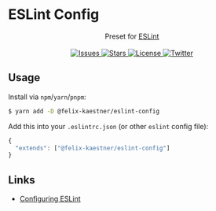 # ESLint Config

<p align="center">
    <span>Preset for <a href="https://github.com/eslint/eslint">ESLint</a></span>
    <br><br>
    <a href="https://github.com/felix-kaestner/eslint-config/issues">
        <img alt="Issues" src="https://img.shields.io/github/issues/felix-kaestner/eslint-config?color=29b6f6&style=flat-square">
    </a>
    <a href="https://github.com/felix-kaestner/eslint-config/stargazers">
        <img alt="Stars" src="https://img.shields.io/github/stars/felix-kaestner/eslint-config?color=29b6f6&style=flat-square">
    </a>
    <a href="https://github.com/felix-kaestner/eslint-config/blob/main/LICENSE">
        <img alt="License" src="https://img.shields.io/github/license/felix-kaestner/eslint-config?color=29b6f6&style=flat-square">
    </a>
    <a href="https://twitter.com/kaestner_felix">
        <img alt="Twitter" src="https://img.shields.io/badge/twitter-@kaestner_felix-29b6f6?style=flat-square">
    </a>
</p>

## Usage

Install via `npm`/`yarn`/`pnpm`:

```sh
$ yarn add -D @felix-kaestner/eslint-config
```

Add this into your `.eslintrc.json` (or other `eslint` config file):

```JavaScript
{
  "extends": ["@felix-kaestner/eslint-config"]
}
```

## Links

- [Configuring ESLint](https://eslint.org/docs/user-guide/configuring/)
